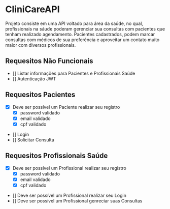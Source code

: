 # CliniCareAPI
Projeto consiste em uma API voltado para área da saúde, no qual, profissionais na sáude poderam gerenciar sua consultas com pacientes que tenham realizado agendamento. Pacientes cadastrados, podem marcar consultas com médicos de sua preferência e aproveitar um contato muito maior com diversos profissionais.

## Requesitos Não Funcionais
- [] Listar informações para Pacientes e Profissionais Saúde
- [] Autenticação JWT

## Requesitos Pacientes
- [x] Deve ser possível um Paciente realizar seu registro
    - [x] password validado 
    - [x] email validado 
    - [x] cpf validado
- [] Login
- [] Solicitar Consulta

## Requesitos Profissionais Saúde
- [x] Deve ser possível um Profissional realizar seu registro
    - [x] password validado 
    - [x] email validado 
    - [x] cpf validado
- [] Deve ser possível um Profissional realizar seu Login
- [] Deve ser possível um Profissional genreciar suas Consultas